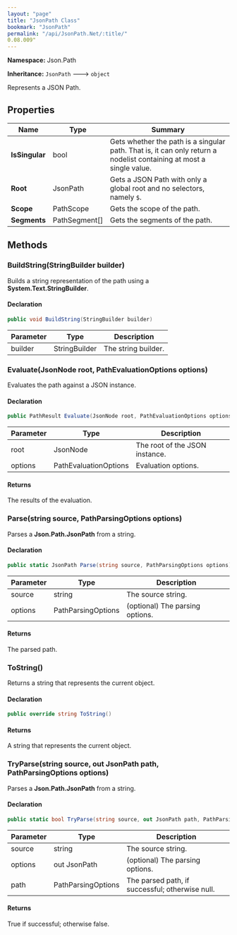 ```yaml
---
layout: "page"
title: "JsonPath Class"
bookmark: "JsonPath"
permalink: "/api/JsonPath.Net/:title/"
0.08.009"
---
```

**Namespace:** Json.Path

**Inheritance:**
`JsonPath`
 🡒 
`object`

Represents a JSON Path.

## Properties

| Name | Type | Summary |
|---|---|---|
| **IsSingular** | bool | Gets whether the path is a singular path.  That is, it can only return a nodelist containing at most a single value. |
| **Root** | JsonPath | Gets a JSON Path with only a global root and no selectors, namely `$`. |
| **Scope** | PathScope | Gets the scope of the path. |
| **Segments** | PathSegment[] | Gets the segments of the path. |

## Methods

### BuildString(StringBuilder builder)

Builds a string representation of the path using a **System.Text.StringBuilder**.

#### Declaration

```c#
public void BuildString(StringBuilder builder)
```

| Parameter | Type | Description |
|---|---|---|
| builder | StringBuilder | The string builder. |


### Evaluate(JsonNode root, PathEvaluationOptions options)

Evaluates the path against a JSON instance.

#### Declaration

```c#
public PathResult Evaluate(JsonNode root, PathEvaluationOptions options)
```

| Parameter | Type | Description |
|---|---|---|
| root | JsonNode | The root of the JSON instance. |
| options | PathEvaluationOptions | Evaluation options. |


#### Returns

The results of the evaluation.

### Parse(string source, PathParsingOptions options)

Parses a **Json.Path.JsonPath** from a string.

#### Declaration

```c#
public static JsonPath Parse(string source, PathParsingOptions options)
```

| Parameter | Type | Description |
|---|---|---|
| source | string | The source string. |
| options | PathParsingOptions | (optional) The parsing options. |


#### Returns

The parsed path.

### ToString()

Returns a string that represents the current object.

#### Declaration

```c#
public override string ToString()
```


#### Returns

A string that represents the current object.

### TryParse(string source, out JsonPath path, PathParsingOptions options)

Parses a **Json.Path.JsonPath** from a string.

#### Declaration

```c#
public static bool TryParse(string source, out JsonPath path, PathParsingOptions options)
```

| Parameter | Type | Description |
|---|---|---|
| source | string | The source string. |
| options | out JsonPath | (optional) The parsing options. |
| path | PathParsingOptions | The parsed path, if successful; otherwise null. |


#### Returns

True if successful; otherwise false.

